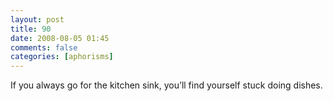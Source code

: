 ```yaml
---
layout: post
title: 90
date: 2008-08-05 01:45
comments: false
categories: [aphorisms]
---
```


If you always go for the kitchen sink, you’ll find yourself stuck doing dishes.
